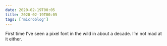 ```yaml
---
date: 2020-02-19T00:05
title: 2020-02-19T00:05
tags: ['microblog']
---
```


First time I’ve seen a pixel font in the wild in about a decade. I’m not mad at it either.

